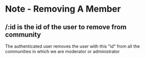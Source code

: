 # Note - Removing A Member
## /:id is the id of the user to remove from community

The authenticated user removes the user with this "id" from all the communities in which we are moderator or administrator

